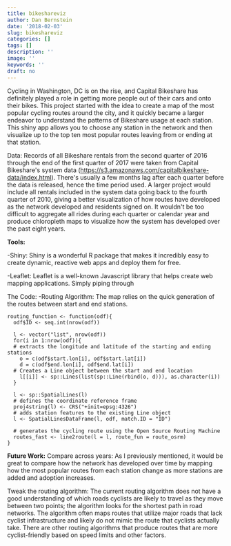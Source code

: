 ```yaml
---
title: bikeshareviz
author: Dan Bernstein
date: '2018-02-03'
slug: bikeshareviz
categories: []
tags: []
description: ''
image: ''
keywords: ''
draft: no
---
```

Cycling in Washington, DC is on the rise, and Capital Bikeshare has 
definitely played a role in getting more people out of their cars and onto their 
bikes. This project started with the idea to create a map of the most popular cycling
routes around the city, and it quickly became a larger endeavor to understand the patterns 
of Bikeshare usage at each station. This shiny app allows you to choose any station in
the network and then visualize up to the top ten most popular routes leaving from or ending at 
that station.

Data: Records of all Bikeshare rentals from the second quarter of 2016 through the end of
the first quarter of 2017 were taken from Capital Bikeshare's system data 
(https://s3.amazonaws.com/capitalbikeshare-data/index.html). There's usually a few months lag
after each quarter before the data is released, hence the time period used. A larger project
would include all rentals included in the system data going back to the fourth quarter of 2010,
giving a better visualization of how routes have developed as the network developed and 
residents signed on. It wouldn't be too difficult to aggregate all rides during each quarter
or calendar year and produce chloropleth maps to visualize how the system has developed
over the past eight years.


**Tools:**

-Shiny: Shiny is a wonderful R package that makes it incredibly easy to create dynamic, reactive web apps and deploy them for free. 

-Leaflet: Leaflet is a well-known Javascript library that helps create web mapping applications. Simply piping through 

The Code:
-Routing Algorithm: The map relies on the quick generation of the routes between start and end stations. 

```{r}
routing_function <- function(odf){
  odf$ID <- seq.int(nrow(odf))
  
  l <- vector("list", nrow(odf))
  for(i in 1:nrow(odf)){
  # extracts the longitude and latitude of the starting and ending stations
    o = c(odf$start.lon[i], odf$start.lat[i])
    d = c(odf$end.lon[i], odf$end.lat[i])
  # Creates a Line object between the start and end location
    l[[i]] <- sp::Lines(list(sp::Line(rbind(o, d))), as.character(i))
  }
  
  l <- sp::SpatialLines(l)
  # defines the coordinate reference frame
  proj4string(l) <- CRS("+init=epsg:4326")
  # adds station features to the existing Line object
  l <- SpatialLinesDataFrame(l, odf, match.ID = "ID")
  
  # generates the cycling route using the Open Source Routing Machine 
  routes_fast <- line2route(l = l, route_fun = route_osrm)
}
```

**Future Work:**
Compare across years: As I previously mentioned, it would be great to compare how the network has developed over time by mapping how the most popular routes from each station change as more stations are added and adoption increases. 

Tweak the routing algorithm: The current routing algorithm does not have a good understanding of which roads cyclists are likely to travel as they move between two points; the algorithm looks for the shortest path in road networks. The algorithm often maps routes that utilize major roads that lack cyclist infrastructure and likely do not mimic the route that cyclists actually take. There are other routing algorithms that produce routes that are more cyclist-friendly based on speed limits and other factors. 

